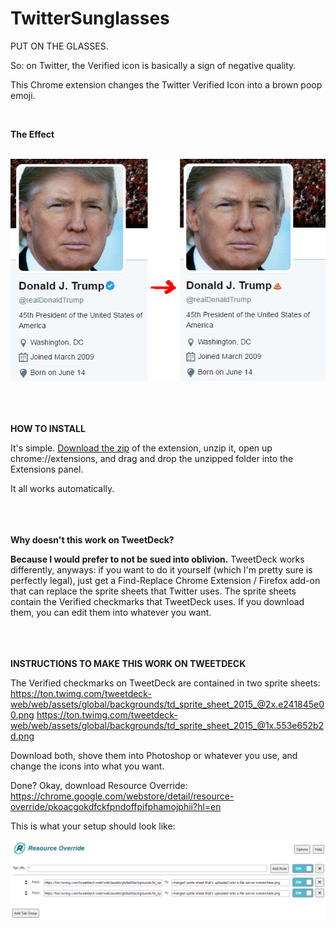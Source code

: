 # TwitterSunglasses
PUT ON THE GLASSES.

So: on Twitter, the Verified icon is basically a sign of negative quality.

This Chrome extension changes the Twitter Verified Icon into a brown poop emoji.

<br />

<b>The Effect</b>

<br />

<img src="effect.png" />

<br /><br /><br />
<b>HOW TO INSTALL</b>

It's simple.  <a href="https://github.com/icze4r/TwitterSunglasses/archive/master.zip">Download the zip</a> of the extension, unzip it, open up chrome://extensions, and drag and drop the unzipped folder into the Extensions panel.

It all works automatically.


<br /><br /><br />
<b>Why doesn't this work on TweetDeck?</b>

<b>Because I would prefer to not be sued into oblivion.</b>  TweetDeck works differently, anyways: if you want to do it yourself (which I'm pretty sure is perfectly legal), just get a Find-Replace Chrome Extension / Firefox add-on that can replace the sprite sheets that Twitter uses.  The sprite sheets contain the Verified checkmarks that TweetDeck uses.  If you download them, you can edit them into whatever you want.


<br /><br /><br />
<b>INSTRUCTIONS TO MAKE THIS WORK ON TWEETDECK</b>

The Verified checkmarks on TweetDeck are contained in two sprite sheets:
https://ton.twimg.com/tweetdeck-web/web/assets/global/backgrounds/td_sprite_sheet_2015_@2x.e241845e00.png
https://ton.twimg.com/tweetdeck-web/web/assets/global/backgrounds/td_sprite_sheet_2015_@1x.553e652b2d.png

Download both, shove them into Photoshop or whatever you use, and change the icons into what you want.

Done?  Okay, download Resource Override: https://chrome.google.com/webstore/detail/resource-override/pkoacgokdfckfpndoffpifphamojphii?hl=en

This is what your setup should look like:

<img src="resourceoverride.png" />

